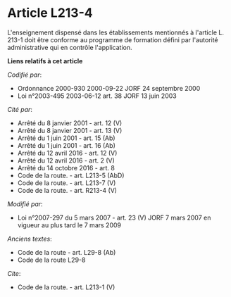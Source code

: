 # Article L213-4

L'enseignement dispensé dans les établissements mentionnés à l'article L. 213-1 doit être conforme au programme de formation
défini par l'autorité administrative qui en contrôle l'application.

**Liens relatifs à cet article**

_Codifié par_:

  - Ordonnance 2000-930 2000-09-22 JORF 24 septembre 2000
  - Loi n°2003-495 2003-06-12 art. 38 JORF 13 juin 2003

_Cité par_:

  - Arrêté du 8 janvier 2001 - art. 12 (V)
  - Arrêté du 8 janvier 2001 - art. 13 (V)
  - Arrêté du 1 juin 2001 - art. 15 (Ab)
  - Arrêté du 1 juin 2001 - art. 16 (Ab)
  - Arrêté du 12 avril 2016 - art. 12 (V)
  - Arrêté du 12 avril 2016 - art. 2 (V)
  - Arrêté du 14 octobre 2016 - art. 8
  - Code de la route. - art. L213-5 (AbD)
  - Code de la route. - art. L213-7 (V)
  - Code de la route. - art. R213-4 (V)

_Modifié par_:

  - Loi n°2007-297 du 5 mars 2007 - art. 23 (V) JORF 7 mars 2007 en vigueur au plus tard le 7 mars 2009

_Anciens textes_:

  - Code de la route - art. L29-8 (Ab)
  - Code de la route L29-8

_Cite_:

  - Code de la route. - art. L213-1 (V)
